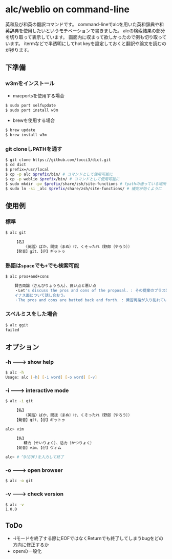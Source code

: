 # alc/weblio on command-line

英和及び和英の翻訳コマンドです。
command-lineでalcを用いた英和辞典や和英辞典を使用したいというモチベーションで書きました。
alcの検索結果の部分を切り取って表示しています。
画面内に収まって欲しかったので例も切り取っています。
itermなどで半透明にしてhot keyを設定しておくと翻訳や論文を読むのが捗ります。

## 下準備

### w3mをインストール

* macportsを使用する場合

```zsh
$ sudo port selfupdate
$ sudo port install w3m
```

* brewを使用する場合

```zsh
$ brew update
$ brew install w3m
```

### git cloneしPATHを通す

```zsh
$ git clone https://github.com/tocci3/dict.git
$ cd dict
$ prefix=/usr/local
$ cp -p alc $prefix/bin/ # コマンドとして使用可能に
$ cp -p weblio $prefix/bin/ # コマンドとして使用可能に
$ sudo mkdir -pv $prefix/share/zsh/site-functions # fpathの通っている場所へ
$ sudo ln -si _alc $prefix/share/zsh/site-functions/ # 補完が効くように
```

## 使用例

### 標準

```zsh
$ alc git

    【名】
        〈英話〉ばか、間抜｛まぬ｝け、くそったれ（野郎｛やろう｝）
    【発音】gít、【＠】ギットゥ
```

### 熟語は`space`でも`+`でも検索可能

```zsh
$ alc pros+and+cons

    賛否両論｛さんぴりょうろん｝、良い点と悪い点
    ・Let's discuss the pros and cons of the proposal. : その提案のプラス面とマ
    イナス面について話し合おう。
    ・The pros and cons are batted back and forth. : 賛否両論が入り乱れている。
```

### スペルミスをした場合

```zsh
$ alc ggit
failed
```

## オプション

### -h ---> show help

```zsh
$ alc -h
Usage: alc [-h] [-i word] [-o word] [-v]
```

### -i ---> interactive mode

```zsh
$ alc -i git

    【名】
        〈英話〉ばか、間抜｛まぬ｝け、くそったれ（野郎｛やろう｝）
    【発音】gít、【＠】ギットゥ

alc> vim

    【名】
        精力｛せいりょく｝、活力｛かつりょく｝
    【発音】vím、【＠】ヴィム

alc> # ^D(EOF)を入力して終了
```

### -o ---> open browser

```zsh
$ alc -o git
```

### -v ---> check version

```zsh
$ alc -v
1.0.0
```

## ToDo

* -iモードを終了する際にEOFではなくReturnでも終了してしまうbugをどの方向に修正するか
* openの一般化
